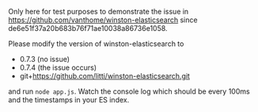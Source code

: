 Only here for test purposes to demonstrate the issue in https://github.com/vanthome/winston-elasticsearch since de6e51f37a20b683b76f71ae10038a86736e1058.

Please modify the version of winston-elasticsearch to

- 0.7.3 (no issue)
- 0.7.4 (the issue occurs)
- git+https://github.com/litti/winston-elasticsearch.git

and run `node app.js`. Watch the console log which should be every 100ms and the timestamps in your ES index.